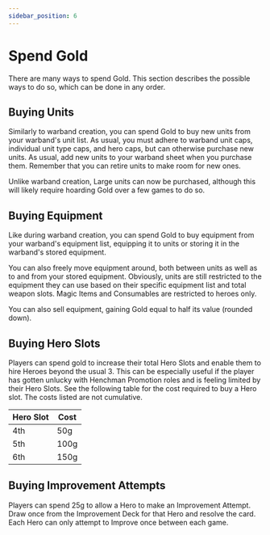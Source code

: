 ```yaml
---
sidebar_position: 6
---
```

# Spend Gold

There are many ways to spend Gold. This section describes the possible ways to do so, which can be done in any order.

## Buying Units

Similarly to warband creation, you can spend Gold to buy new units from your warband's unit list. As usual, you must adhere to warband unit caps, individual unit type caps, and hero caps, but can otherwise purchase new units. As usual, add new units to your warband sheet when you purchase them. Remember that you can retire units to make room for new ones.

Unlike warband creation, Large units can now be purchased, although this will likely require hoarding Gold over a few games to do so.
## Buying Equipment

Like during warband creation, you can spend Gold to buy equipment from your warband's equipment list, equipping it to units or storing it in the warband's stored equipment.

You can also freely move equipment around, both between units as well as to and from your stored equipment. Obviously, units are still restricted to the equipment they can use based on their specific equipment list and total weapon slots. Magic Items and Consumables are restricted to heroes only.

You can also sell equipment, gaining Gold equal to half its value (rounded down).

## Buying Hero Slots

Players can spend gold to increase their total Hero Slots and enable them to hire Heroes beyond the usual 3. This can be especially useful if the player has gotten unlucky with Henchman Promotion roles and is feeling limited by their Hero Slots. See the following table for the cost required to buy a Hero slot. The costs listed are not cumulative.

| Hero Slot | Cost |
| --------- | ---- |
| 4th       | 50g  |
| 5th       | 100g |
| 6th       | 150g |
## Buying Improvement Attempts

Players can spend 25g to allow a Hero to make an Improvement Attempt. Draw once from the Improvement Deck for that Hero and resolve the card. Each Hero can only attempt to Improve once between each game.

<!--

Include trying to cure the plague??

-->

